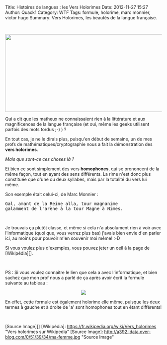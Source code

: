 Title: Histoires de langues : les Vers Holorimes
Date: 2012-11-27 15:27
Author: Quack1
Category: WTF
Tags: formule, holorime, marc monnier, victor hugo
Summary: Vers Holorimes, les beautés de la langue française.

&nbsp;
<div align=center><a href="static/upload/holorime_le_chat.png"><img src="static/upload/holorime_le_chat.png" width="600" height="250" align=center /></a></div>

Qui a dit que les matheux ne connaissaient rien à la littérature et aux magnificences de la langue française (et oui, même les geeks utilisent parfois des mots tordus ;-) ) ?

En tout cas, je ne le dirais plus, puisqu'en début de semaine, un de mes profs de mathématiques/cryptographie nous a fait la démonstration des **vers holorimes**.

*Mais que sont-ce ces choses là ?*

Et bien ce sont simplement des vers **homophones**, qui se prononcent de la même façon, tout en ayant des sens différents. La rime n'est donc plus constituée que d'une ou deux syllabes, mais par la totalité du vers lui même.

Son exemple était celui-ci, de Marc Monnier :

<pre>
Gal, amant de la Reine alla, tour magnanime
galamment de l'arène à la tour Magne à Nimes.
</pre>
 

Je trouvais ça plutôt classe, et même si cela n'a absolument rien à voir avec l'informatique (quoi que, vous verrez plus bas) j'avais bien envie d'en parler ici, au moins pour pouvoir m'en souvenir moi même! :-D

Si vous voulez plus d'exemples, vous pouvez jeter un oeil à la page de [Wikipédia][].

&nbsp; 

PS : Si vous voulez connaitre le lien que cela a avec l'informatique, et
bien sachez que mon prof nous a parlé de ça après avoir écrit la formule
suivante au tableau :

<div align=center><a href="static/upload/formuleHolorime.png"><img src="static/upload/formuleHolorime.png" align=center /></a></div>

En effet, cette formule est également holorime elle même, puisque les
deux termes à gauche et à droite de 'a' sont homophones tout en étant
différents!

 

[Source Image][]
  [Wikipédia]: https://fr.wikipedia.org/wiki/Vers_holorimes "Vers holorimes sur Wikipedia"
  [Source Image]: http://a392.idata.over-blog.com/0/51/39/34/ma-femme.jpg "Source Image"
